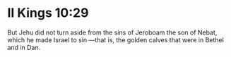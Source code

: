 # II Kings 10:29

But Jehu did not turn aside from the sins of Jeroboam the son of Nebat, which he made Israel to sin —that is, the golden calves that were in Bethel and in Dan.
